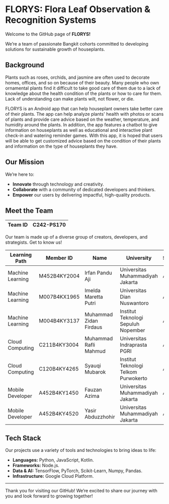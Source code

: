 # FLORYS: Flora Leaf Observation & Recognition Systems

Welcome to the GitHub page of **FLORYS!**

We’re a team of passionate Bangkit cohorts committed to developing solutions for sustainable growth of houseplants.

## Background

Plants such as roses, orchids, and jasmine are often used to decorate homes, offices, and so on because of their beauty. Many people who own ornamental plants find it difficult to take good care of them due to a lack of knowledge about the health condition of the plants or how to care for them. Lack of understanding can make plants wilt, not flower, or die. 

FLORYS is an Android app that can help houseplant owners take better care of their plants. The app can help analyze plants' health with photos or scans of plants and provide care advice based on the weather, temperature, and humidity around the plants. In addition, the app features a chatbot to give information on houseplants as well as educational and interactive plant check-in and watering reminder games. With this app, it is hoped that users will be able to get customized advice based on the condition of their plants and information on the type of houseplants they have.

## Our Mission

We’re here to:
- **Innovate** through technology and creativity.
- **Collaborate** with a community of dedicated developers and thinkers.
- **Empower** our users by delivering impactful, high-quality products.

## Meet the Team

| Team ID     | C242-PS170                              |
|-------------|-----------------------------------------|


Our team is made up of a diverse group of creators, developers, and strategists. Get to know us!


| Learning Path | Member ID       | Name                    | University                         | Status   |
|------|------------------|-------------------------|------------------------------------|----------|
| Machine Learning   | M452B4KY2004    | Irfan Pandu Aji         | Universitas Muhammadiyah Jakarta   | Active   |
| Machine Learning   | M007B4KX1965    | Imelda Maretta Putri    | Universitas Dian Nuswantoro        | Active   |
| Machine Learning   | M004B4KY3137    | Muhammad Zidan Firdaus  | Institut Teknologi Sepuluh Nopember| Active   |
| Cloud Computing   | C211B4KY3004    | Muhammad Rafli Mahmud   | Universitas Indraprasta PGRI       | Active   |
| Cloud Computing   | C120B4KY4265    | Syauqi Mubarok          | Institut Teknologi Telkom Purwokerto | Active |
| Mobile Developer   | A452B4KY1450    | Fauzan Azima            | Universitas Muhammadiyah Jakarta   | Active   |
| Mobile Developer   | A452B4KY4520    | Yasir Abduzzhohir       | Universitas Muhammadiyah Jakarta   | Active   |


## Tech Stack

Our projects use a variety of tools and technologies to bring ideas to life:
- **Languages:** Python, JavaScript, Kotlin.
- **Frameworks:** Node.js.
- **Data & AI:** TensorFlow, PyTorch, Scikit-Learn, Numpy, Pandas.
- **Infrastructure:** Google Cloud Platform.

---

Thank you for visiting our GitHub! We’re excited to share our journey with you and look forward to growing together!
